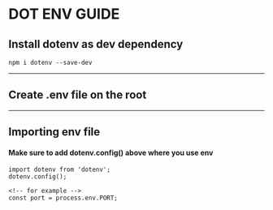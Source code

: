 # DOT ENV GUIDE

## Install dotenv as dev dependency
`npm i dotenv --save-dev`

---

## Create .env file on the root
---

## Importing env file

#### Make sure to add dotenv.config() above where you use env
```
import dotenv from 'dotenv';
dotenv.config();

<!-- for example -->
const port = process.env.PORT; 
```